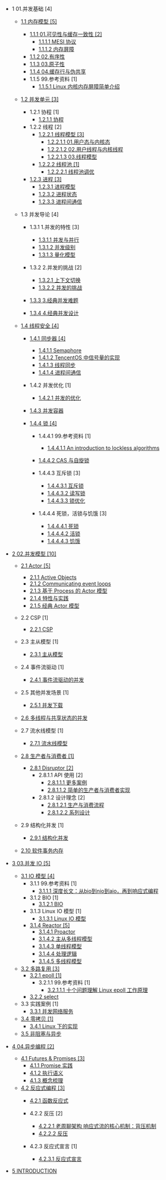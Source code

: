   - 1 01.并发基础 [4]
    - [1.1 内存模型 [5]](/01.并发基础/内存模型/README.md)
      - [1.1.1 01.可见性与缓存一致性 [2]](/01.并发基础/内存模型/01.可见性与缓存一致性/README.md)
        - [1.1.1.1 MESI 协议](/01.并发基础/内存模型/01.可见性与缓存一致性/MESI%20协议.md)
        - [1.1.1.2 内存屏障](/01.并发基础/内存模型/01.可见性与缓存一致性/内存屏障.md)
      - [1.1.2 02.有序性](/01.并发基础/内存模型/02.有序性.md)
      - [1.1.3 03.原子性](/01.并发基础/内存模型/03.原子性.md)
      - [1.1.4 04.缓存行与伪共享](/01.并发基础/内存模型/04.缓存行与伪共享.md)
      - 1.1.5 99.参考资料 [1]
        - [1.1.5.1 Linux 内核内存屏障简单介绍](/01.并发基础/内存模型/99.参考资料/2022-Linux%20内核内存屏障简单介绍.md)
    - [1.2 并发单元 [3]](/01.并发基础/并发单元/README.md)
      - 1.2.1 协程 [1]
        - [1.2.1.1 协程](/01.并发基础/并发单元/协程/协程.md)
      - 1.2.2 线程 [2]
        - [1.2.2.1 线程模型 [3]](/01.并发基础/并发单元/线程/线程模型/README.md)
          - [1.2.2.1.1 01.用户态与内核态](/01.并发基础/并发单元/线程/线程模型/01.用户态与内核态.md)
          - [1.2.2.1.2 02.用户线程与内核线程](/01.并发基础/并发单元/线程/线程模型/02.用户线程与内核线程.md)
          - [1.2.2.1.3 03.线程模型](/01.并发基础/并发单元/线程/线程模型/03.线程模型.md)
        - [1.2.2.2 线程池 [1]](/01.并发基础/并发单元/线程/线程池/README.md)
          - [1.2.2.2.1 线程池调优](/01.并发基础/并发单元/线程/线程池/线程池调优.md)
      - [1.2.3 进程 [3]](/01.并发基础/并发单元/进程/README.md)
        - [1.2.3.1 进程模型](/01.并发基础/并发单元/进程/进程模型.md)
        - [1.2.3.2 进程状态](/01.并发基础/并发单元/进程/进程状态.md)
        - [1.2.3.3 进程间通信](/01.并发基础/并发单元/进程/进程间通信.md)
    - 1.3 并发导论 [4]
      - 1.3.1 1.并发的特性 [3]
        - [1.3.1.1 并发与并行](/01.并发基础/并发导论/1.并发的特性/并发与并行.md)
        - [1.3.1.2 并发级别](/01.并发基础/并发导论/1.并发的特性/并发级别.md)
        - [1.3.1.3 量化模型](/01.并发基础/并发导论/1.并发的特性/量化模型.md)
      - 1.3.2 2.并发的挑战 [2]
        - [1.3.2.1 上下文切换](/01.并发基础/并发导论/2.并发的挑战/上下文切换.md)
        - [1.3.2.2 并发的挑战](/01.并发基础/并发导论/2.并发的挑战/并发的挑战.md)
      - [1.3.3 3.经典并发难题](/01.并发基础/并发导论/3.经典并发难题/README.md)
        
      - [1.3.4 4.经典并发设计](/01.并发基础/并发导论/4.经典并发设计/README.md)
        
    - [1.4 线程安全 [4]](/01.并发基础/线程安全/README.md)
      - [1.4.1 同步器 [4]](/01.并发基础/线程安全/同步器/README.md)
        - [1.4.1.1 Semaphore](/01.并发基础/线程安全/同步器/Semaphore.md)
        - [1.4.1.2 TencentOS 中信号量的实现](/01.并发基础/线程安全/同步器/TencentOS%20中信号量的实现.md)
        - [1.4.1.3 线程同步](/01.并发基础/线程安全/同步器/线程同步.md)
        - [1.4.1.4 进程间通信](/01.并发基础/线程安全/同步器/进程间通信.md)
      - 1.4.2 并发优化 [1]
        - [1.4.2.1 并发的优化](/01.并发基础/线程安全/并发优化/并发的优化.md)
      - [1.4.3 并发容器](/01.并发基础/线程安全/并发容器/README.md)
        
      - [1.4.4 锁 [4]](/01.并发基础/线程安全/锁/README.md)
        - 1.4.4.1 99.参考资料 [1]
          - [1.4.4.1.1 An introduction to lockless algorithms](/01.并发基础/线程安全/锁/99.参考资料/2021-An%20introduction%20to%20lockless%20algorithms.md)
        - [1.4.4.2 CAS 与自旋锁](/01.并发基础/线程安全/锁/CAS%20与自旋锁/README.md)
          
        - 1.4.4.3 互斥锁 [3]
          - [1.4.4.3.1 互斥锁](/01.并发基础/线程安全/锁/互斥锁/互斥锁.md)
          - [1.4.4.3.2 读写锁](/01.并发基础/线程安全/锁/互斥锁/读写锁.md)
          - [1.4.4.3.3 锁优化](/01.并发基础/线程安全/锁/互斥锁/锁优化.md)
        - 1.4.4.4 死锁，活锁与饥饿 [3]
          - [1.4.4.4.1 死锁](/01.并发基础/线程安全/锁/死锁，活锁与饥饿/死锁.md)
          - [1.4.4.4.2 活锁](/01.并发基础/线程安全/锁/死锁，活锁与饥饿/活锁.md)
          - [1.4.4.4.3 饥饿](/01.并发基础/线程安全/锁/死锁，活锁与饥饿/饥饿.md)
  - [2 02.并发模型 [10]](/02.并发模型/README.md)
    - [2.1 Actor [5]](/02.并发模型/Actor/README.md)
      - [2.1.1 Active Objects](/02.并发模型/Actor/Active%20Objects.md)
      - [2.1.2 Communicating event loops](/02.并发模型/Actor/Communicating%20event-loops.md)
      - [2.1.3 基于 Process 的 Actor 模型](/02.并发模型/Actor/基于%20Process%20的%20Actor%20模型.md)
      - [2.1.4 特性与实践](/02.并发模型/Actor/特性与实践.md)
      - [2.1.5 经典 Actor 模型](/02.并发模型/Actor/经典%20Actor%20模型.md)
    - 2.2 CSP [1]
      - [2.2.1 CSP](/02.并发模型/CSP/CSP.md)
    - 2.3 主从模型 [1]
      - [2.3.1 主从模型](/02.并发模型/主从模型/主从模型.md)
    - 2.4 事件流驱动 [1]
      - [2.4.1 事件流驱动的并发](/02.并发模型/事件流驱动/事件流驱动的并发.md)
    - 2.5 其他并发场景 [1]
      - [2.5.1 并发下载](/02.并发模型/其他并发场景/并发下载.md)
    - [2.6 多线程与共享状态的并发](/02.并发模型/多线程与共享状态的并发/README.md)
      
    - 2.7 流水线模型 [1]
      - [2.7.1 流水线模型](/02.并发模型/流水线模型/流水线模型.md)
    - [2.8 生产者与消费者 [1]](/02.并发模型/生产者与消费者/README.md)
      - [2.8.1 Disruptor [2]](/02.并发模型/生产者与消费者/Disruptor/README.md)
        - 2.8.1.1 API 使用 [2]
          - [2.8.1.1.1 更多案例](/02.并发模型/生产者与消费者/Disruptor/API%20使用/更多案例.md)
          - [2.8.1.1.2 简单的生产者与消费者实现](/02.并发模型/生产者与消费者/Disruptor/API%20使用/简单的生产者与消费者实现.md)
        - 2.8.1.2 设计理念 [2]
          - [2.8.1.2.1 生产与消费流程](/02.并发模型/生产者与消费者/Disruptor/设计理念/生产与消费流程.md)
          - [2.8.1.2.2 系列设计](/02.并发模型/生产者与消费者/Disruptor/设计理念/系列设计.md)
    - 2.9 结构化并发 [1]
      - [2.9.1 结构化并发](/02.并发模型/结构化并发/结构化并发.md)
    - [2.10 软件事务内存](/02.并发模型/软件事务内存/README.md)
      
  - [3 03.并发 IO [5]](/03.并发%20IO/README.md)
    - [3.1 IO 模型 [4]](/03.并发%20IO/IO%20模型/README.md)
      - 3.1.1 99.参考资料 [1]
        - [3.1.1.1 深度长文：从bio到nio到aio，再到响应式编程](/03.并发%20IO/IO%20模型/99.参考资料/2021-深度长文：从bio到nio到aio，再到响应式编程.md)
      - 3.1.2 BIO [1]
        - [3.1.2.1 BIO](/03.并发%20IO/IO%20模型/BIO/BIO.md)
      - 3.1.3 Linux IO 模型 [1]
        - [3.1.3.1 Linux IO 模型](/03.并发%20IO/IO%20模型/Linux%20IO%20模型/Linux%20IO%20模型.md)
      - [3.1.4 Reactor [5]](/03.并发%20IO/IO%20模型/Reactor/README.md)
        - [3.1.4.1 Proactor](/03.并发%20IO/IO%20模型/Reactor/Proactor.md)
        - [3.1.4.2 主从多线程模型](/03.并发%20IO/IO%20模型/Reactor/主从多线程模型.md)
        - [3.1.4.3 单线程模型](/03.并发%20IO/IO%20模型/Reactor/单线程模型.md)
        - [3.1.4.4 处理逻辑](/03.并发%20IO/IO%20模型/Reactor/处理逻辑.md)
        - [3.1.4.5 多线程模型](/03.并发%20IO/IO%20模型/Reactor/多线程模型.md)
    - [3.2 多路复用 [3]](/03.并发%20IO/多路复用/README.md)
      - [3.2.1 epoll [1]](/03.并发%20IO/多路复用/epoll)
        - 3.2.1.1 99.参考资料 [1]
          - [3.2.1.1.1 十个问题理解 Linux epoll 工作原理](/03.并发%20IO/多路复用/epoll/99.参考资料/2021-十个问题理解%20Linux%20epoll%20工作原理.md)
      - [3.2.2 select](/03.并发%20IO/多路复用/select.md)
    - 3.3 实践案例 [1]
      - [3.3.1 并发网络服务](/03.并发%20IO/实践案例/并发网络服务.md)
    - [3.4 零拷贝 [1]](/03.并发%20IO/零拷贝/README.md)
      - [3.4.1 Linux 下的实现](/03.并发%20IO/零拷贝/Linux%20下的实现.md)
    - [3.5 非阻塞与异步](/03.并发%20IO/非阻塞与异步.md)
  - [4 04.异步编程 [2]](/04.异步编程/README.md)
    - [4.1 Futures & Promises [3]](/04.异步编程/Futures%20&%20Promises/README.md)
      - [4.1.1 Promise 实践](/04.异步编程/Futures%20&%20Promises/Promise%20实践.md)
      - [4.1.2 执行语义](/04.异步编程/Futures%20&%20Promises/执行语义.md)
      - [4.1.3 概念梳理](/04.异步编程/Futures%20&%20Promises/概念梳理.md)
    - [4.2 反应式编程 [3]](/04.异步编程/反应式编程/README.md)
      - [4.2.1 函数反应式](/04.异步编程/反应式编程/函数反应式/README.md)
        
      - 4.2.2 反压 [2]
        - [4.2.2.1 老周聊架构 响应式流的核心机制：背压机制](/04.异步编程/反应式编程/反压/0-老周聊架构-响应式流的核心机制：背压机制.md)
        - [4.2.2.2 反压](/04.异步编程/反应式编程/反压/反压.md)
      - 4.2.3 反应式宣言 [1]
        - [4.2.3.1 反应式宣言](/04.异步编程/反应式编程/反应式宣言/反应式宣言.md)
  - [5 INTRODUCTION](/INTRODUCTION.md)